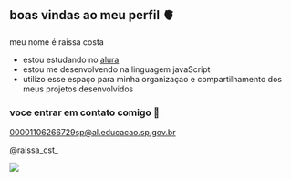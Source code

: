 ## boas vindas ao meu perfil 🫀

meu nome é raissa costa

- estou estudando no [alura](https://www.alura.com.br)
- estou me desenvolvendo na linguagem javaScript
- utilizo esse espaço para minha organizaçao e compartilhamento dos meus projetos desenvolvidos 

### voce entrar em contato comigo 📧

00001106266729sp@al.educacao.sp.gov.br

@raissa_cst_

![](https://media1.tenor.com/m/dG5tuneH22YAAAAC/cat-ears-cat-eyes.gif)











